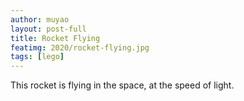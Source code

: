 ```yaml
---
author: muyao
layout: post-full
title: Rocket Flying
featimg: 2020/rocket-flying.jpg
tags: [lego]
---
```


This rocket is flying in the space, at the speed of light.
